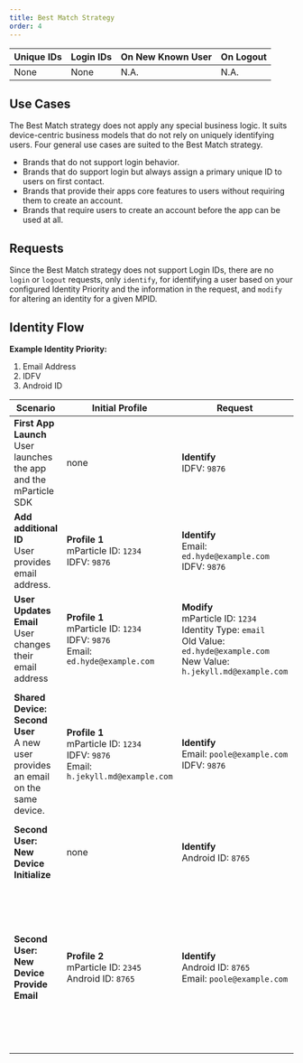 ```yaml
---
title: Best Match Strategy
order: 4
---
```


| **Unique IDs** | **Login IDs** | **On New Known User** | **On Logout** |
| --- | --- | --- | --- |
| None | None | N.A. | N.A. |

## Use Cases

The Best Match strategy does not apply any special business logic. It suits device-centric business models that do not rely on uniquely identifying users. Four general use cases are suited to the Best Match strategy.

* Brands that do not support login behavior.
* Brands that do support login but always assign a primary unique ID to users on first contact.
* Brands that provide their apps core features to users without requiring them to create an account.
* Brands that require users to create an account before the app can be used at all.

## Requests

Since the Best Match strategy does not support Login IDs, there are no `login` or `logout` requests, only `identify`, for identifying a user based on your configured Identity Priority and the information in the request, and `modify` for altering an identity for a given MPID.

## Identity Flow

**Example Identity Priority:**


1. Email Address
2. IDFV
3. Android ID

| **Scenario** | **Initial Profile** | **Request** | **New Profile** |
| --- | --- | --- | --- |
| **First App Launch**<br> User launches the app and the mParticle SDK | none | **Identify**<br> IDFV: `9876` | **Profile 1**<br>mParticle ID: `1234`<br>IDFV: `9876` |
| **Add additional ID** <br>User provides email address. | **Profile 1**<br>mParticle ID: `1234`<br>IDFV: `9876` | **Identify**<br>Email: `ed.hyde@example.com`<br>IDFV: `9876` | **Profile 1**<br>mParticle ID: `1234`<br>IDFV: `9876`<br>Email: `ed.hyde@example.com` |
| **User Updates Email**<br>User changes their email address | **Profile 1**<br>mParticle ID: `1234`<br>IDFV: `9876`<br>Email: `ed.hyde@example.com` | **Modify**<br>mParticle ID: `1234`<br>Identity Type: `email`<br>Old Value: `ed.hyde@example.com`<br>New Value: `h.jekyll.md@example.com` | **Profile 1**<br>mParticle ID: `1234`<br>IDFV: `9876`<br>Email: `h.jekyll.md@example.com` | 
| **Shared Device: Second User**<br>A new user provides an email on the same device. | **Profile 1**<br>mParticle ID: `1234`<br>IDFV: `9876`<br>Email: `h.jekyll.md@example.com` | **Identify**<br>Email: `poole@example.com`<br>IDFV: `9876` | **Profile 1**<br>mParticle ID: `1234`<br>IDFV: `9876`<br>Email: `h.jekyll.md@example.com`<br>Email: `poole@example.com`<br><br>Since the Best Match strategy doesn't enforce uniqueness of IDs, this profile now has 2 email lookups. |
| **Second User: New Device Initialize** | none | **Identify**<br> Android ID: `8765` | **Profile 2**<br>mParticle ID: `2345`<br>Android ID: `8765` |
| **Second User: New Device Provide Email** | **Profile 2**<br>mParticle ID: `2345`<br>Android ID: `8765` | **Identify**<br> Android ID: `8765`<br>Email: `poole@example.com` | **Profile 1**<br>mParticle ID: `1234`<br>IDFV: `9876`<br> Android ID: `8765`<br>Email: `h.jekyll.md@example.com`<br>Email: `poole@example.com`<br><br>Now that we have the email, it's higher rank in the Identity Priority means we're back to profile 1. A new Android ID lookup has been added for profile 1.
